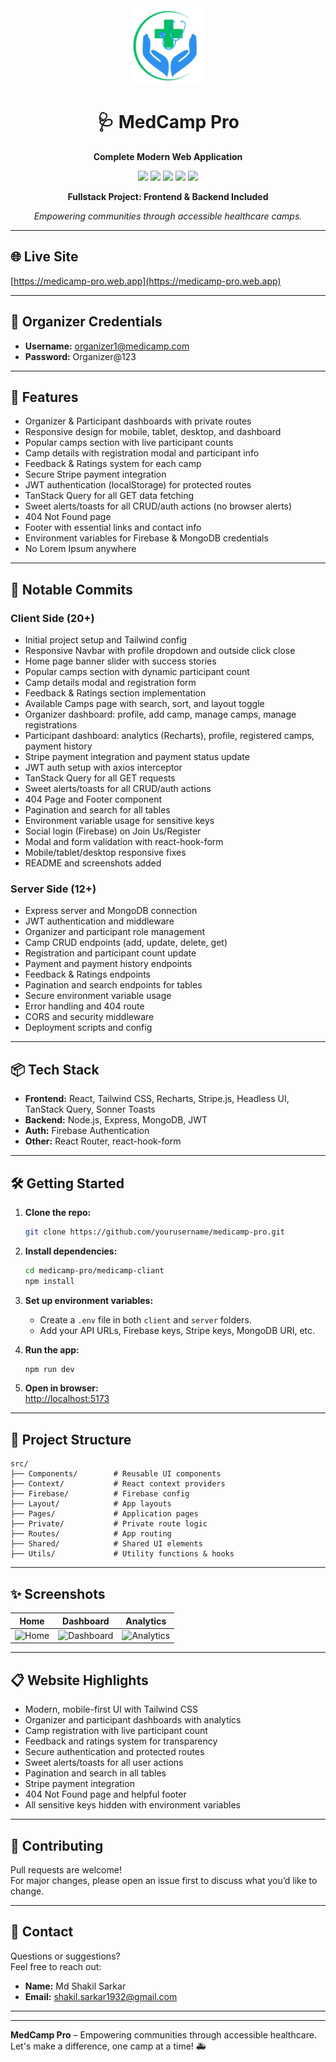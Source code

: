 <div align="center">
  <img src="src/assets/logo.png" alt="MedCamp Pro Logo" width="120" />
  <h1>🩺 MedCamp Pro</h1>
  <p><b>Complete Modern Web Application</b></p>
  <p>
    <img src="https://img.shields.io/badge/React-18.0-blue?logo=react" />
    <img src="https://img.shields.io/badge/Vite-4.0-purple?logo=vite" />
    <img src="https://img.shields.io/badge/Node.js-18.x-green?logo=node.js" />
    <img src="https://img.shields.io/badge/Express-5.x-black?logo=express" />
    <img src="https://img.shields.io/badge/MongoDB-6.x-brightgreen?logo=mongodb" />
  </p>
  <p>
    <b>Fullstack Project: Frontend & Backend Included</b>
  </p>
  <p>
    <i>Empowering communities through accessible healthcare camps.</i>
  </p>
</div>

---

## 🌐 Live Site

[https://medicamp-pro.web.app](https://medicamp-pro.web.app)

---

## 👤 Organizer Credentials

- **Username:** organizer1@medicamp.com
- **Password:** Organizer@123

---

## 🚀 Features

- Organizer & Participant dashboards with private routes
- Responsive design for mobile, tablet, desktop, and dashboard
- Popular camps section with live participant counts
- Camp details with registration modal and participant info
- Feedback & Ratings system for each camp
- Secure Stripe payment integration
- JWT authentication (localStorage) for protected routes
- TanStack Query for all GET data fetching
- Sweet alerts/toasts for all CRUD/auth actions (no browser alerts)
- 404 Not Found page
- Footer with essential links and contact info
- Environment variables for Firebase & MongoDB credentials
- No Lorem Ipsum anywhere

---

## 📝 Notable Commits

### Client Side (20+)
- Initial project setup and Tailwind config
- Responsive Navbar with profile dropdown and outside click close
- Home page banner slider with success stories
- Popular camps section with dynamic participant count
- Camp details modal and registration form
- Feedback & Ratings section implementation
- Available Camps page with search, sort, and layout toggle
- Organizer dashboard: profile, add camp, manage camps, manage registrations
- Participant dashboard: analytics (Recharts), profile, registered camps, payment history
- Stripe payment integration and payment status update
- JWT auth setup with axios interceptor
- TanStack Query for all GET requests
- Sweet alerts/toasts for all CRUD/auth actions
- 404 Page and Footer component
- Pagination and search for all tables
- Environment variable usage for sensitive keys
- Social login (Firebase) on Join Us/Register
- Modal and form validation with react-hook-form
- Mobile/tablet/desktop responsive fixes
- README and screenshots added

### Server Side (12+)
- Express server and MongoDB connection
- JWT authentication and middleware
- Organizer and participant role management
- Camp CRUD endpoints (add, update, delete, get)
- Registration and participant count update
- Payment and payment history endpoints
- Feedback & Ratings endpoints
- Pagination and search endpoints for tables
- Secure environment variable usage
- Error handling and 404 route
- CORS and security middleware
- Deployment scripts and config

---

## 📦 Tech Stack

- **Frontend:** React, Tailwind CSS, Recharts, Stripe.js, Headless UI, TanStack Query, Sonner Toasts
- **Backend:** Node.js, Express, MongoDB, JWT
- **Auth:** Firebase Authentication
- **Other:** React Router, react-hook-form

---

## 🛠️ Getting Started

1. **Clone the repo:**
   ```bash
   git clone https://github.com/yourusername/medicamp-pro.git
   ```

2. **Install dependencies:**
   ```bash
   cd medicamp-pro/medicamp-cliant
   npm install
   ```

3. **Set up environment variables:**
   - Create a `.env` file in both `client` and `server` folders.
   - Add your API URLs, Firebase keys, Stripe keys, MongoDB URI, etc.

4. **Run the app:**
   ```bash
   npm run dev
   ```

5. **Open in browser:**  
   [http://localhost:5173](http://localhost:5173)

---

## 📁 Project Structure

```text
src/
├── Components/        # Reusable UI components
├── Context/           # React context providers
├── Firebase/          # Firebase config
├── Layout/            # App layouts
├── Pages/             # Application pages
├── Private/           # Private route logic
├── Routes/            # App routing
├── Shared/            # Shared UI elements
├── Utils/             # Utility functions & hooks
```

---

## ✨ Screenshots

|Home | Dashboard | Analytics |
|-----------|-----------|--------------|
| ![Home](https://github.com/Programming-Hero-Web-Course4/b11a12-client-side-shakilsarkar12/blob/main/screenshort/Home.png?raw=true) | ![Dashboard](https://github.com/Programming-Hero-Web-Course4/b11a12-client-side-shakilsarkar12/blob/main/screenshort/dashboard.png) | ![Analytics](https://github.com/Programming-Hero-Web-Course4/b11a12-client-side-shakilsarkar12/blob/main/screenshort/analytics.png) |

---

## 📋 Website Highlights

- Modern, mobile-first UI with Tailwind CSS
- Organizer and participant dashboards with analytics
- Camp registration with live participant count
- Feedback and ratings system for transparency
- Secure authentication and protected routes
- Sweet alerts/toasts for all user actions
- Pagination and search in all tables
- Stripe payment integration
- 404 Not Found page and helpful footer
- All sensitive keys hidden with environment variables

---

## 🤝 Contributing

Pull requests are welcome!  
For major changes, please open an issue first to discuss what you’d like to change.

---

## 📧 Contact

Questions or suggestions?  
Feel free to reach out:

- **Name:** Md Shakil Sarkar  
- **Email:** [shakil.sarkar1932@gmail.com](mailto:shakil.sarkar1932@gmail.com)

---

---

**MedCamp Pro** – Empowering communities through accessible healthcare.  
Let's make a difference, one camp at a time! 🚑
